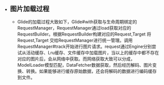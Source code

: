 - ## 图片加载过程
	- Glide的加载过程大致如下，Glide#with获取与生命周期绑定的RequestManager，RequestManager通过load获取对应的RequestBuilder。根据RequestBuilder构建对应的Request,Target 将Request,Target 交给RequestManager进行统一管理。调用RequestManager#track开始进行图片请求。request通过Engine分别尝试从活动缓存、Lru缓存、文件缓存中加载图片，当以上的缓存中都不存在对应的图片后，会从网络中获取。而网络获取大致可以分成，ModelLoader模型匹配，DataFetcher数据获取，然后经历解码、图片变换、转换。如果能够进行缓存原始数据，还会将解码的数据进行编码缓存到文件。